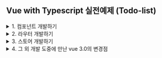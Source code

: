## Vue with Typescript 실전예제 (Todo-list)

<details>
<summary>1. 컴포넌트 개발하기</summary>
<div markdown="1">
```vue
<!-- Header.vue -->
...
<script lang="ts">
// 강의 내에선 vue-property-decorator를 사용하였으나
// Vue 3.0에서는 defineComponent로 옮겨짐에 따라 이를 사용
import { defineComponent } from "vue";

export default defineComponent({
name: "appHeader",
});
</script>
...

<!-- App.vue -->
<script lang="ts">
import { defineComponent } from "vue";
import appHeader from "@/components/header.vue";

export default defineComponent({
  name: "App",
  components: {
    appHeader,
  },
});
</script>

````

- vue 3에서 달라진 것들을 적용하기 위해 아래 자료를 참고하였다

  [defineComponent로 컴포넌트 만들기](https://labs.thisdot.co/blog/your-first-vue-3-app-using-typescript)

  [Vue.js 공식 문서 내 data() 타입 설정](https://v3.vuejs.org/guide/typescript-support.html#using-with-options-api)

  [Vue Router 공식 문서의 $watch 설명](https://next.router.vuejs.org/guide/essentials/dynamic-matching.html#reacting-to-params-changes)

  (1) vue 3.0에서는 data()로 데이터를 지정할 수 있고 이 때 as TYPE으로 데이터의 타입을 지정할 수 있다.

```typescript
interface DATA {
  id: string;
  title: string;
  status: string;
}

export default defineComponent({
  name: "item-list",
  data() {
    return {
      renderList: this.
    };
  },
}
````

(2) vue-property-decorator에서 사용하던 watch를 $watch로 사용하며 이는 create()와 같은 lifecycle 함수에서 동작한다

- 이 때 $watch는 첫번째 인자로 watch 할 파라미터를 함수의 형식으로 받고, 두 번째 인자로 바뀐 파라미터, 이전 파라미터를 매개변수로 갖는 실행 함수를 인자로 받는다

```typescript
// item-list.vue
...created() {
    (this.renderList = this.allTodoList()),
      this.$watch(
        () => this.$route.params.status,
        // eslint-disable-next-line
      (toParams: 'active'|'clear', previousParams: 'active'|'clear') => {
          this.initRenderList(toParams);
        }
      );
  },
  methods: {
    initRenderList(status?: "active" | "clear") {
      if (!status) {
        this.renderList = this.allTodoList() as ITEM[];
      } else if (status === "active" || status === "clear") {
        this.renderList =
          status === "active" ? this.activeTodoList() : this.clearTodoList();
      }
    },
  },
...
```

</div>
</details>

<details>
<summary>2. 라우터 개발하기</summary>
<div markdown="2">

(1) Vue Router 4.0.0 (21년 4월 12일 기준 beta 버전)에서는 createRouter, createWebHistory를 제공하며 RouteRecordRow 타입형식을 지원한다

- routes는 Array<RouteRecordRaw> 타입이며, createWebHistory는 해시 히스토리를 제공하는 함수이고, 나머지 설정들과 함께 createRouter로 라우터 인스턴스를 생성하면 라우터의 설정이 완료된다.

```typescript
import { createRouter, createWebHistory, RouteRecordRaw } from "vue-router";
import itemList from "@/views/item-list.vue";

const routes: Array<RouteRecordRaw> = [
  {
    path: "/:status?",
    name: "item-list",
    component: itemList,
  },
];

const router = createRouter({
  history: createWebHistory(process.env.BASE_URL),
  routes,
});

export default router;
```

(2) router-link는 기존과 동일하며 to="/경로"로 라우터를 사용할 수 있으며, 경로의 params는 2번에서 기술한 것 처럼 this.$route.params로 이용할 수 있고, 이는 바로 위의 코드에서처럼 `path: "/:status?"`와 같이 동적 경로로서 사용 할 수도 있다.

</div>
</details>

<details>
<summary>3. 스토어 개발하기</summary>
<div markdown="3">

(1) vuex 4.0.0을 사용하여 store를 구성하고자 할 때엔 key값을 Symbol 함수를 통해 고유한 값을 사용하도록 한다. createStore 함수 내에 기존 vuex처럼 state, mutation, actions, getters를 정의하여 사용할 수 있으며, 이렇게 정의된 key와 store를 main.ts에서 use() 함수 내에 인자로서 넣어주면 된다.

```typescript
// @/store/store.ts
import { InjectionKey } from "vue";
import { createStore, Store } from "vuex";
import { ITEM } from "@/store/store.interface";

export const key: InjectionKey<Store<ITEM>> = Symbol();

export default createStore({
  state: {
    todoList: [
      { id: 0, title: "test1", status: "active" },
      { id: 1, title: "test2", status: "active" },
      { id: 2, title: "test3", status: "clear" },
    ] as ITEM[],
  },
  //...
  mutation: {
    // TODO added
    addItem(state, item: ITEM) {
      state.todoList.push(item);
    },
    // TODO changed status
    changeStatus(
      state,
      { id, status }: { id: number; status: "active" | "clear" }
    ) {
      state.todoList[id].status = status;
    },
    // TODO deleted
    removeStatus(state, id: number) {
      state.todoList.splice(
        state.todoList.findIndex((item) => item.id === id),
        1
      );
    },
  },
  actions: {
    /*...*/
  },
  getters: {
    llTodoList: (state) => state.todoList,
    activeTodoList: (state) =>
      state.todoList.filter((item: ITEM) => item.status === "active"),
    clearTodoList: (state) =>
      state.todoList.filter((item: ITEM) => item.status === "clear"),
  },
});

// main.ts
import { createApp } from "vue";
import App from "./App.vue";
import router from "./router";
import store, { key } from "./store/store"; // <<< import 할 때 key 값을 같이 import 한다

createApp(App)
  .use(store, key) /* <<< 이 부분 */
  .use(router)
  .mount("#app");
```

(6) 이렇게 정의한 store를 컴포넌트에서 사용하기 위해서는 useStore 함수를 setup 함수 내에서 사용해야 한다. 기존에 this.$store로도 불러오는 방법이 있지만 useStore를 사용하여 getters를 setup 함수 내에서 지정해 주어야 undefined로 표시되지 않을 것이다.

```typescript
// item-list.vue
import { useStore } from "vuex";
import { key } from "@/store/store";

export default defineComponent({
  setup() {
    const store = useStore(key);
    return {
      allTodoList: () => store.getters[`allTodoList`],
      activeTodoList: () => store.getters[`activeTodoList`],
      clearTodoList: () => store.getters[`clearTodoList`],
    };
  },
  data() {
    return {
      renderList: [],
    };
  },
  created() {
    (this.renderList = this.allTodoList()),
  //...
  }
});
```

</div>
</details>

<details>
<summary>4. 그 외 개발 도중에 만난 vue 3.0의 변경점</summary>
<div markdown="4">

(1) 강의 내에서 `$event.target.checked`를 사용하였으나, vue3.0에서는 `$event.target.checked`를 찾을 수 없어 props로 받은 status를 기반으로 data()로 checked를 정의하여 methods에서 사용하였다.

```typescript
// item.vue
data() {
    return {
      checked: this.status === "active" ? true : false,
    };
  },
setup() {
    return { store: useStore(key) };
},
methods: {
  changeStatus() {
        if (this.checked)
          this.store.commit("changeStatus", { id: this.id, status: "clear" });
        else
          this.store.commit("changeStatus", { id: this.id, status: "active" });
  },
  removeItem() {
    this.store.commit("removeItem", this.id);
  },
}
```

(2) vue3.0 에서는 watch를 사용할 때 setup() 내에서 ref()로 지정한 레퍼런스의 변화를 감지할 수 있도록 변경되었다.

```typescript
// item-list.vue
setup() {
    const store = useStore(key);
    const todoList = ref(store.state.todoList);
    let renderList: ITEM[] = [];

    watch(todoListRef, () => {
      renderList = store.state.todoList;
    });

    return {
      store: store,
      todoList: todoList,
      allTodoList: () => store.getters[`allTodoList`],
      activeTodoList: () => store.getters[`activeTodoList`],
      clearTodoList: () => store.getters[`clearTodoList`],
    };
  },
```

- 위의 코드에서 store state에 저장된 todoList를 레퍼런스로 지정하고, 값이 변경되는 것을 watch에서 감지하여 새 값을(이전 값을 두 번째 인자로 받을 수 있음)를 받아 이용할 수 있다.

- 이 때 ref를 사용하기 위해 data()에서 지정하였던 renderList 변수를 setup()으로 옮기고 watch 함수를 사용해 이 배열이 변경되는 것을 감지하였다.

(3) 체크박스 이벤트를 핸들링하는 법에 대한 차후 공부가 필요함

</div>
</details>
